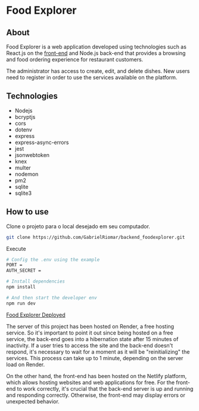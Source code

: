 # Food Explorer

## About

Food Explorer is a web application developed using technologies such as React.js on the [front-end](https://github.com/GabrielRiomar/backend_foodexplorer) and Node.js back-end that provides a browsing and food ordering experience for restaurant customers.

The administrator has access to create, edit, and delete dishes. New users need to register in order to use the services available on the platform.

## Technologies

- Nodejs
- bcryptjs
- cors
- dotenv
- express
- express-async-errors
- jest
- jsonwebtoken
- knex
- multer
- nodemon
- pm2
- sqlite
- sqlite3

## How to use

Clone o projeto para o local desejado em seu computador.

```bash
git clone https://github.com/GabrielRiomar/backend_foodexplorer.git
```

Execute

```bash
# Config the .env using the example
PORT =
AUTH_SECRET =

# Install dependencies
npm install

# And then start the developer env
npm run dev

```

[Food Explorer Deployed](https://food-explorer-grl.netlify.app/)

The server of this project has been hosted on Render, a free hosting service.
So it's important to point it out since being hosted on a free service, the back-end goes into a hibernation state after 15 minutes of inactivity. If a user tries to access the site and the back-end doesn't respond, it's necessary to wait for a moment as it will be "reinitializing" the services. This process can take up to 1 minute, depending on the server load on Render.

On the other hand, the front-end has been hosted on the Netlify platform, which allows hosting websites and web applications for free. For the front-end to work correctly, it's crucial that the back-end server is up and running and responding correctly. Otherwise, the front-end may display errors or unexpected behavior.
